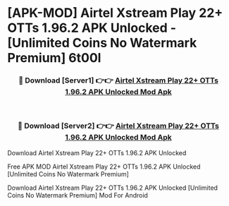 # [APK-MOD] Airtel Xstream Play  22+ OTTs 1.96.2 APK Unlocked - [Unlimited Coins No Watermark Premium] 6t00l



<div align="center">
<h3>🔴 Download [Server1] 👉👉 <a href="https://momento.my/?title=Airtel_Xstream_Play__22+_OTTs_1.96.2_APK_Unlocked">Airtel Xstream Play  22+ OTTs 1.96.2 APK Unlocked Mod Apk</a></h3><br>

<h3>🔴 Download [Server2] 👉👉 <a href="https://momento.my/?title=Airtel_Xstream_Play__22+_OTTs_1.96.2_APK_Unlocked">Airtel Xstream Play  22+ OTTs 1.96.2 APK Unlocked Mod Apk</a></h3>
</div>



Download Airtel Xstream Play  22+ OTTs 1.96.2 APK Unlocked 

Free APK MOD Airtel Xstream Play  22+ OTTs 1.96.2 APK Unlocked [Unlimited Coins No Watermark Premium]

Download Airtel Xstream Play  22+ OTTs 1.96.2 APK Unlocked [Unlimited Coins No Watermark Premium] Mod For Android
